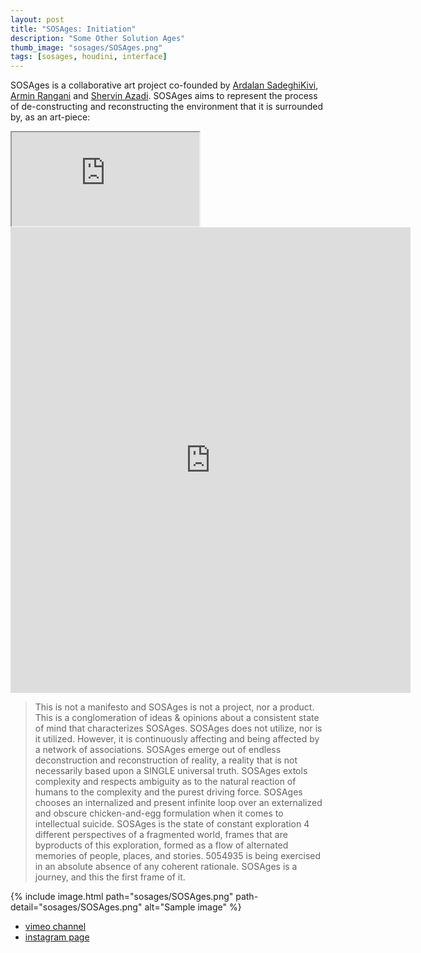 ```yaml
---
layout: post
title: "SOSAges: Initiation"
description: "Some Other Solution Ages"
thumb_image: "sosages/SOSAges.png"
tags: [sosages, houdini, interface]
---
```


SOSAges is a collaborative art project co-founded by [Ardalan SadeghiKivi](https://architecture.mit.edu/student/ardalan-sadeghikivi), [Armin Rangani](https://colorani.artstation.com/) and [Shervin Azadi](https://shervinazadi.com/). SOSAges aims to represent the process of de-constructing and reconstructing the environment that it is surrounded by, as an art-piece:

<div class="embed-responsive embed-responsive-16by9">
  <iframe src="https://player.vimeo.com/video/437736827" allowfullscreen></iframe>
</div>

<div class="embed-responsive">
  <iframe src="https://www.instagram.com/p/B-cHndsBJUd/embed/captioned" frameborder="0" scrolling="no" allowtransparency="true" width="640" height="745"></iframe>
</div>

> This is not a manifesto and SOSAges is not a project, nor a product. This is a conglomeration of ideas & opinions about a consistent state of mind that characterizes SOSAges. SOSAges does not utilize, nor is it utilized. However, it is continuously affecting and being affected by a network of associations. SOSAges emerge out of endless deconstruction and reconstruction of reality, a reality that is not necessarily based upon a SINGLE universal truth. SOSAges extols complexity and respects ambiguity as to the natural reaction of humans to the complexity and the purest driving force. SOSAges chooses an internalized and present infinite loop over an externalized and obscure chicken-and-egg formulation when it comes to intellectual suicide. SOSAges is the state of constant exploration 4 different perspectives of a fragmented world, frames that are byproducts of this exploration, formed as a flow of alternated memories of people, places, and stories. 5054935 is being exercised in an absolute absence of any coherent rationale. SOSAges is a journey, and this the first frame of it.

{% include image.html path="sosages/SOSAges.png"
                      path-detail="sosages/SOSAges.png"
                      alt="Sample image" %}

* [vimeo channel](https://vimeo.com/sosages)
* [instagram page](https://instagram.com/sospaceages)
